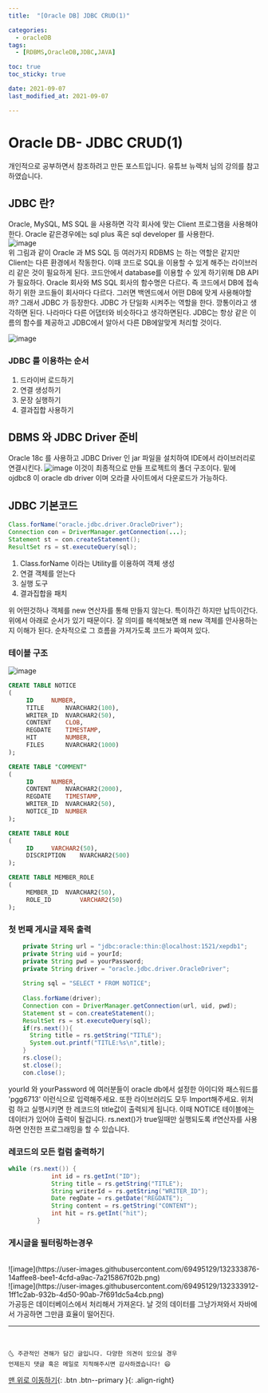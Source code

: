 ```yaml
---
title:  "[Oracle DB] JDBC CRUD(1)"

categories:
  - oracleDB
tags:
  - [RDBMS,OracleDB,JDBC,JAVA]

toc: true
toc_sticky: true

date: 2021-09-07
last_modified_at: 2021-09-07

---
```


# Oracle DB- JDBC CRUD(1)
개인적으로 공부하면서 참조하려고 만든 포스트입니다.
유튜브 뉴렉처 님의 강의를 참고하였습니다.

## JDBC 란?
Oracle, MySQL, MS SQL 을 사용하면 각각 회사에 맞는 Client 프로그램을 사용해야한다.  Oracle 같은경우에는 sql plus 혹은 sql developer 를 사용한다. 
<br>
![image](https://user-images.githubusercontent.com/69495129/132322327-748f31e5-f862-44de-b1b9-568b9a79c8f4.png)
<br>
위 그림과 같이 Oracle 과 MS SQL 등 여러가지 RDBMS 는 하는 역할은 같지만 Client는 다른 환경에서 작동한다.
이때 코드로 SQL을 이용할 수 있게 해주는 라이브러리 같은 것이 필요하게 된다. 코드안에서 database를 이용할 수 있게 하기위해 DB API가 필요하다.
Oracle 회사와 MS SQL 회사의 함수명은 다르다. 즉 코드에서 DB에 접속하기 위한 코드들이 회사마다 다르다. 그러면 백엔드에서 어떤 DB에 맞게 사용해야할까? 
그래서 JDBC 가 등장한다. JDBC 가 단일화 시켜주는 역할을 한다. 깡통이라고 생각하면 된다. 나라마다 다른 어댑터와 비슷하다고 생각하면된다. JDBC는 항상 같은 이름의 함수를 제공하고 JDBC에서 알아서 다른 DB에알맞게 처리할 것이다.
<br>

![image](https://user-images.githubusercontent.com/69495129/132323189-1ce677d9-956c-4836-b526-fbe80aaa264b.png)
### JDBC 를 이용하는 순서
1. 드라이버 로드하기
2. 연결 생성하기
3. 문장 실행하기
4. 결과집합 사용하기

## DBMS 와 JDBC Driver 준비
Oracle 18c 를 사용하고 JDBC Driver 인 jar 파일을 설치하여 IDE에서 라이브러리로 연결시킨다.
![image](https://user-images.githubusercontent.com/69495129/132323531-3601d928-3f5a-4f8c-9783-0568ab708186.png)
이것이 최종적으로 만들 프로젝트의 폴더 구조이다. 밑에 ojdbc8 이 oracle db driver 이며 오라클 사이트에서 다운로드가 가능하다.

## JDBC 기본코드
``` java
Class.forName("oracle.jdbc.driver.OracleDriver");
Connection con = DriverManager.getConnection(...);
Statement st = con.createStatement();
ResultSet rs = st.executeQuery(sql);
```
1. Class.forName 이라는 Utility를 이용하여 객체 생성
2. 연결 객체를 얻는다
3. 실행 도구
4. 결과집합을 패치

위 어떤것하나 객체를 new 연산자를 통해 만들지 않는다. 특이하긴 하지만 납득이간다. 위에서 아래로 순서가 있기 때문이다. 잘 의미를 해석해보면 왜 new 객체를 안사용하는지 이해가 된다.
순차적으로 그 흐름을 가져가도록 코드가 짜여져 있다. 

### 테이블 구조
![image](https://user-images.githubusercontent.com/69495129/132324226-c4e03032-af29-45a6-872f-f484dc27c65b.png)
``` sql
CREATE TABLE NOTICE
(
     ID		NUMBER,
     TITLE 		NVARCHAR2(100),
     WRITER_ID	NVARCHAR2(50),
     CONTENT	CLOB,
     REGDATE  	TIMESTAMP,
     HIT		NUMBER,
     FILES		NVARCHAR2(1000)
);

CREATE TABLE "COMMENT"
(
     ID		NUMBER,
     CONTENT	NVARCHAR2(2000),
     REGDATE  	TIMESTAMP,
     WRITER_ID	NVARCHAR2(50),
     NOTICE_ID	NUMBER
);

CREATE TABLE ROLE
(
     ID		VARCHAR2(50),
     DISCRIPTION 	NVARCHAR2(500)
);

CREATE TABLE MEMBER_ROLE
(
     MEMBER_ID	NVARCHAR2(50),
     ROLE_ID		VARCHAR2(50)
);
```

### 첫 번째 게시글 제목 출력
``` java
    private String url = "jdbc:oracle:thin:@localhost:1521/xepdb1";
    private String uid = yourId;
    private String pwd = yourPassword;
    private String driver = "oracle.jdbc.driver.OracleDriver";
    
    String sql = "SELECT * FROM NOTICE";
    
    Class.forName(driver);
    Connection con = DriverManager.getConnection(url, uid, pwd);
    Statement st = con.createStatement();
    ResultSet rs = st.executeQuery(sql);
    if(rs.next()){
      String title = rs.getString("TITLE");
      System.out.printf("TITLE:%s\n",title);
    }
    rs.close();
    st.close();
    con.close();
```
yourId 와 yourPassword 에 여러분들이 oracle db에서 설정한 아이디와 패스워드를 'pgg6713' 이런식으로 입력해주세요. 또한 라이브러리도 모두 Import해주세요.
위처럼 하고 실행시키면 한 레코드의 title값이 출력되게 됩니다. 이때 NOTICE 테이블에는 데이터가 있어야 출력이 될겁니다.
rs.next()가 true일때만 실행되도록 if연산자를 사용하면 안전한 프로그래밍을 할 수 있습니다.

### 레코드의 모든 컬럼 출력하기

``` java
while (rs.next()) {
            int id = rs.getInt("ID");
            String title = rs.getString("TITLE");
            String writerId = rs.getString("WRITER_ID");
            Date regDate = rs.getDate("REGDATE");
            String content = rs.getString("CONTENT");
            int hit = rs.getInt("hit");
        }
```

### 게시글을 필터링하는경우
<br>
![image](https://user-images.githubusercontent.com/69495129/132333876-14affee8-bee1-4cfd-a9ac-7a215867f02b.png)
<br>
![image](https://user-images.githubusercontent.com/69495129/132333912-1ff1c2ab-932b-4d50-90ab-7f691dc5a4cb.png)
<br>
가공등은 데이터베이스에서 처리해서 가져온다. 날 것의 데이터를 그냥가져와서 자바에서 가공하면 그만큼 효율이 떨어진다.


***
<br>

    🌜 주관적인 견해가 담긴 글입니다. 다양한 의견이 있으실 경우
    언제든지 댓글 혹은 메일로 지적해주시면 감사하겠습니다! 😄

[맨 위로 이동하기](#){: .btn .btn--primary }{: .align-right}

